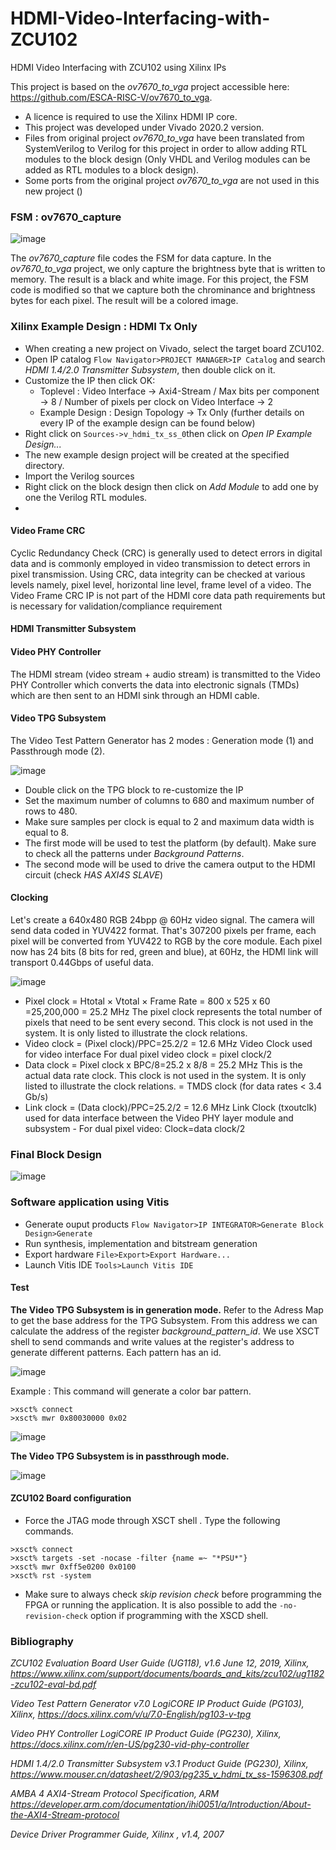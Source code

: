 # HDMI-Video-Interfacing-with-ZCU102
HDMI Video Interfacing with ZCU102 using Xilinx IPs

This project is based on the *ov7670\_to\_vga* project accessible here: https://github.com/ESCA-RISC-V/ov7670_to_vga.
- A licence is required to use the Xilinx HDMI IP core. 
- This project was developed under Vivado 2020.2 version.
- Files from original project *ov7670\_to\_vga* have been translated from SystemVerilog to Verilog for this project in order to allow adding RTL modules to the block design (Only VHDL and Verilog modules can be added as RTL modules to a block design).
- Some ports from the original project *ov7670\_to\_vga* are not used in this new project ()

###	FSM : ov7670_capture
![image](https://user-images.githubusercontent.com/58849076/189544568-7a664f5e-d259-4dac-9dd1-b8256a37eca7.png)

The *ov7670\_capture* file codes the FSM for data capture. In the *ov7670\_to\_vga* project, we only capture the brightness byte that is written to memory. The result is a black and white image. For this project, the FSM code is modified so that we capture both the chrominance and brightness bytes for each pixel. The result will be a colored image.

### Xilinx Example Design : HDMI Tx Only
- When creating a new project on Vivado, select the target board ZCU102.
- Open IP catalog ```Flow Navigator>PROJECT MANAGER>IP Catalog``` and search _HDMI 1.4/2.0 Transmitter Subsystem_, then double click on it.
- Customize the IP then click OK:
   - Toplevel : Video Interface -> Axi4-Stream / Max bits per component -> 8 / Number of pixels per clock on Video Interface -> 2
   - Example Design : Design Topology -> Tx Only (further details on every IP of the example design can be found below)
- Right click on ```Sources->v_hdmi_tx_ss_0```then click on _Open IP Example Design..._
- The new example design project will be created at the specified directory.
- Import the Verilog sources
- Right click on the block design then click on *Add Module* to add one by one the Verilog RTL modules.
- 
#### Video Frame CRC
Cyclic Redundancy Check (CRC) is generally used to detect errors in digital data and is commonly employed in video transmission to detect errors in pixel transmission. Using CRC, data integrity can be checked at various levels namely, pixel level, horizontal line level, frame level of a video.
The Video Frame CRC IP is not part of the HDMI core data path requirements but is necessary for validation/compliance requirement

#### 	HDMI Transmitter Subsystem

#### Video PHY Controller
The HDMI stream (video stream + audio stream) is transmitted to the Video PHY Controller which converts the data into electronic signals (TMDs) which are then sent to an HDMI sink through an HDMI cable. 

#### Video TPG Subsystem
The Video Test Pattern Generator has 2 modes : Generation mode (1) and Passthrough mode (2).

![image](https://user-images.githubusercontent.com/58849076/189556212-399f6b6c-5c09-486a-8e97-10563b18b26c.png)

- Double click on the TPG block to re-customize the IP
- Set the maximum number of columns to 680 and maximum number of rows to 480.
- Make sure samples per clock is equal to 2 and maximum data width is equal to 8.
- The first mode will be used to test the platform (by default). Make sure to check all the patterns under _Background Patterns_.
- The second mode will be used to drive the camera output to the HDMI circuit (check _HAS AXI4S SLAVE_)

#### Clocking
Let's create a 640x480 RGB 24bpp @ 60Hz video signal. The camera will send data coded in YUV422 format. That's 307200 pixels per frame, each pixel will be converted from YUV422 to RGB by the core module. Each pixel now has 24 bits (8 bits for red, green and blue), at 60Hz, the HDMI link will transport 0.44Gbps of useful data. 

![image](https://user-images.githubusercontent.com/58849076/189557644-0d997192-c620-40fd-bc00-4ae6964c0a4e.png)

- Pixel clock = Htotal × Vtotal × Frame Rate = 800 x 525 x 60 =25,200,000 = 25.2 MHz 
The pixel clock represents the total number of pixels that need to be sent every second. This clock is not used in the system. It is only listed to illustrate the clock relations.
- Video clock = (Pixel clock)/PPC=25.2/2 = 12.6 MHz
Video Clock used for video interface For dual pixel video clock = pixel clock/2
- Data clock = Pixel clock x BPC/8=25.2 x 8/8 = 25.2 MHz
This is the actual data rate clock. This clock is not used in the system. It is only listed to illustrate the clock relations. = TMDS clock (for data rates < 3.4 Gb/s) 
- Link clock = (Data clock)/PPC=25.2/2 = 12.6 MHz
Link Clock (txoutclk) used for data interface between the Video PHY layer module and subsystem -  For dual pixel video: Clock=data clock/2 


### Final Block Design
![image](https://user-images.githubusercontent.com/58849076/189553895-af7207ee-2435-4866-b954-6690848f7068.png)

### 

### Software application using Vitis
- Generate ouput products ```Flow Navigator>IP INTEGRATOR>Generate Block Design>Generate```
- Run synthesis, implementation and bitstream generation
- Export hardware ```File>Export>Export Hardware...```
- Launch Vitis IDE ```Tools>Launch Vitis IDE```

#### Test 
**The Video TPG Subsystem is in generation mode.**
Refer to the Adress Map to get the base address for the TPG Subsystem. From this address we can calculate the address of the register *background_pattern_id*. We use XSCT shell to send commands and write values at the register's address to generate different patterns. Each pattern has an id. 

![image](https://user-images.githubusercontent.com/58849076/189558637-faf5799c-065d-4461-8955-12818e47c3d8.png)

Example : This command will generate a color bar pattern.
```
>xsct% connect 
>xsct% mwr 0x80030000 0x02
```

![image](https://user-images.githubusercontent.com/58849076/189554341-9c95341b-5dfa-40f8-ad7a-1de6f1c671a0.png)

**The Video TPG Subsystem is in passthrough mode.**

![image](https://user-images.githubusercontent.com/58849076/189559260-95de6bbe-b637-4c22-8a72-3b428643fcd8.png)

#### ZCU102 Board configuration 
- Force the JTAG mode through XSCT shell . Type the following commands.
```
>xsct% connect 
>xsct% targets -set -nocase -filter {name =~ "*PSU*"}
>xsct% mwr 0xff5e0200 0x0100
>xsct% rst -system
```
- Make sure to always check _skip revision check_ before programming the FPGA or running the application. It is also possible to add the ```-no-revision-check``` option if programming with the XSCD shell.
 
### Bibliography
_ZCU102 Evaluation Board User Guide (UG118), v1.6 June 12, 2019, Xilinx, https://www.xilinx.com/support/documents/boards_and_kits/zcu102/ug1182-zcu102-eval-bd.pdf_

_Video Test Pattern Generator v7.0 LogiCORE IP Product Guide (PG103), Xilinx, https://docs.xilinx.com/v/u/7.0-English/pg103-v-tpg_

_Video PHY Controller LogiCORE IP Product Guide (PG230), Xilinx, https://docs.xilinx.com/r/en-US/pg230-vid-phy-controller_ 

_HDMI 1.4/2.0 Transmitter Subsystem v3.1 Product Guide (PG230), Xilinx, https://www.mouser.cn/datasheet/2/903/pg235_v_hdmi_tx_ss-1596308.pdf_

_AMBA 4 AXI4-Stream Protocol Specification, ARM https://developer.arm.com/documentation/ihi0051/a/Introduction/About-the-AXI4-Stream-protocol_

_Device Driver Programmer Guide, Xilinx , v1.4, 2007_
